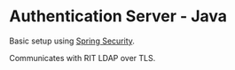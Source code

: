 # Authentication Server - Java

Basic setup using [Spring Security](https://spring.io/guides/gs/authenticating-ldap/). 

Communicates with RIT LDAP over TLS.